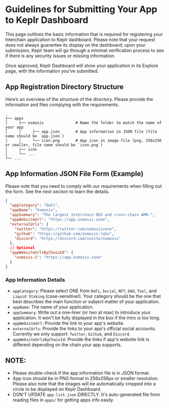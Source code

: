 # Guidelines for Submitting Your App to Keplr Dashboard

This page outlines the basic information that is required for registering your Interchain application to Keplr dashboard. Please note that your request does not always guarantee its display on the dashboard; upon your submission, Keplr team will go through a minimal verification process to see if there is any security issues or missing information.

Once approved, Keplr Dashboard will show your application in its Explore page, with the information you've submitted.

## App Registration Directory Structure

Here’s an overview of the structure of the directory. Please provide the information and files complying with the requirements.

```
.
├── apps
│     ├── osmosis              # Name the folder to match the name of your app
│     │     ├── app.json       # App information in JSON file (file name should be `app.json`)
│     │     └── icon.png       # App icon in image file (png, 256x256 or smaller, file name should be `icon.png`)
│     ├── icns
│     └── ...
└── ...

```

## App Information JSON File Form (Example)

Please note that you need to comply with our requirements when filling out the form. See the next section to learn the details.

```json
{
  "appCategory": "DeFi",
  "appName": "Osmosis",
  "appSummary": "The largest Interchain DEX and cross-chain AMM.",
  "appWebsiteUrl": "https://app.osmosis.zone",
  "externalUrls": {
    "twitter": "https://twitter.com/osmosiszone",
    "github": "https://github.com/osmosis-labs",
    "discord": "https://discord.com/invite/osmosis"
  },
  // Optional
  "appWebsiteUrlsByChainId": {
    "osmosis-1": "https://app.osmosis.zone"
  }
}
```

### App Information Details

- `appCategory`: Please select ONE from `DeFi`, `Social`, `NFT`, `DAO`, `Tool`, and `Liquid Staking` (case-sensitive!). Your category should be the one that best describes the main function or subject matter of your application.
- `appName`: The name of your application.
- `appSummary`: Write out a one-liner (or two at max) to introduce your application. It won't be fully displayed in the box if the intro is too long.
- `appWebsiteUrl`: Provide the link to your app's website.
- `externalUrls`: Provide the links to your app's official social accounts. Currently we only support: `Twitter`, `Github`, and `Discord`.
- `appWebsiteUrlsByChainId`: Provide the links if app's website link is different depending on the chain your app supports.

## NOTE:

- Please double-check if the app information file is in JSON format.
- App icon should be in PNG format in 256x256px or smaller resolution. Please also note that the images will be automatically cropped into a circle to be displayed on Keplr Dashboard.
- DON'T UPDATE `app-list.json` DIRECTLY. It's auto-generated file from reading files in `apps/` for getting apps info easily.
